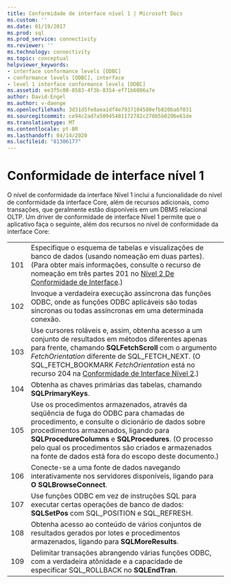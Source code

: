```yaml
---
title: Conformidade de interface nível 1 | Microsoft Docs
ms.custom: ''
ms.date: 01/19/2017
ms.prod: sql
ms.prod_service: connectivity
ms.reviewer: ''
ms.technology: connectivity
ms.topic: conceptual
helpviewer_keywords:
- interface conformance levels [ODBC]
- conformance levels [ODBC], interface
- level 1 interface conformance levels [ODBC]
ms.assetid: ee3f5c08-0583-4f3b-8354-ef71b6086a7e
author: David-Engel
ms.author: v-daenge
ms.openlocfilehash: 3d31d5fe8aea1df4e7937104580efb820ba6f031
ms.sourcegitcommit: ce94c2ad7a50945481172782c270b5b0206e61de
ms.translationtype: MT
ms.contentlocale: pt-BR
ms.lasthandoff: 04/14/2020
ms.locfileid: "81306177"
---
```

# <a name="level-1-interface-conformance"></a>Conformidade de interface nível 1
O nível de conformidade da interface Nível 1 inclui a funcionalidade do nível de conformidade da interface Core, além de recursos adicionais, como transações, que geralmente estão disponíveis em um DBMS relacional OLTP. Um driver de conformidade de interface Nível 1 permite que o aplicativo faça o seguinte, além dos recursos no nível de conformidade da interface Core:  
  
|||  
|-|-|  
|101|Especifique o esquema de tabelas e visualizações de banco de dados (usando nomeação em duas partes). (Para obter mais informações, consulte o recurso de nomeação em três partes 201 no [Nível 2 De Conformidade de Interface](../../../odbc/reference/develop-app/level-2-interface-conformance.md).)|  
|102|Invoque a verdadeira execução assíncrona das funções ODBC, onde as funções ODBC aplicáveis são todas síncronas ou todas assíncronas em uma determinada conexão.|  
|103|Use cursores roláveis e, assim, obtenha acesso a um conjunto de resultados em métodos diferentes apenas para frente, chamando **SQLFetchScroll** com o argumento *FetchOrientation* diferente de SQL_FETCH_NEXT. (O SQL_FETCH_BOOKMARK *FetchOrientation* está no recurso 204 na [Conformidade de Interface Nível 2](../../../odbc/reference/develop-app/level-2-interface-conformance.md).)|  
|104|Obtenha as chaves primárias das tabelas, chamando **SQLPrimaryKeys**.|  
|105|Use os procedimentos armazenados, através da seqüência de fuga do ODBC para chamadas de procedimento, e consulte o dicionário de dados sobre procedimentos armazenados, ligando para **SQLProcedureColumns** e **SQLProcedures**. (O processo pelo qual os procedimentos são criados e armazenados na fonte de dados está fora do escopo deste documento.)|  
|106|Conecte-se a uma fonte de dados navegando interativamente nos servidores disponíveis, ligando para **O SQLBrowseConnect**.|  
|107|Use funções ODBC em vez de instruções SQL para executar certas operações de banco de dados: **SQLSetPos** com SQL_POSITION e SQL_REFRESH.|  
|108|Obtenha acesso ao conteúdo de vários conjuntos de resultados gerados por lotes e procedimentos armazenados, ligando para **SQLMoreResults**.|  
|109|Delimitar transações abrangendo várias funções ODBC, com a verdadeira atônidade e a capacidade de especificar SQL_ROLLBACK no **SQLEndTran**.|
